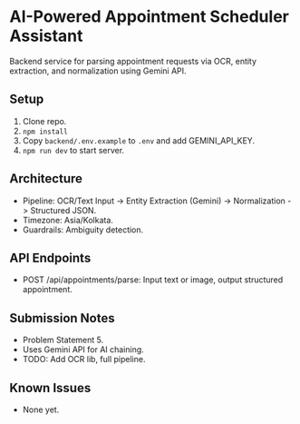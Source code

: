 # AI-Powered Appointment Scheduler Assistant

Backend service for parsing appointment requests via OCR, entity extraction, and normalization using Gemini API.

## Setup
1. Clone repo.
2. `npm install`
3. Copy `backend/.env.example` to `.env` and add GEMINI_API_KEY.
4. `npm run dev` to start server.

## Architecture
- Pipeline: OCR/Text Input -> Entity Extraction (Gemini) -> Normalization -> Structured JSON.
- Timezone: Asia/Kolkata.
- Guardrails: Ambiguity detection.

## API Endpoints
- POST /api/appointments/parse: Input text or image, output structured appointment.

## Submission Notes
- Problem Statement 5.
- Uses Gemini API for AI chaining.
- TODO: Add OCR lib, full pipeline.

## Known Issues
- None yet.